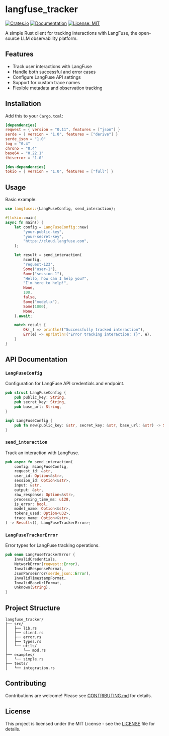 # langfuse_tracker

[![Crates.io](https://img.shields.io/crates/v/langfuse.svg)](https://crates.io/crates/langfuse)
[![Documentation](https://docs.rs/langfuse/badge.svg)](https://docs.rs/langfuse)
[![License: MIT](https://img.shields.io/badge/License-MIT-yellow.svg)](https://opensource.org/licenses/MIT)

A simple Rust client for tracking interactions with LangFuse, the open-source LLM observability platform.

## Features

- Track user interactions with LangFuse
- Handle both successful and error cases
- Configure LangFuse API settings
- Support for custom trace names
- Flexible metadata and observation tracking

## Installation

Add this to your `Cargo.toml`:

```toml
[dependencies]
reqwest = { version = "0.11", features = ["json"] }
serde = { version = "1.0", features = ["derive"] }
serde_json = "1.0"
log = "0.4"
chrono = "0.4"
base64 = "0.22.1"
thiserror = "1.0"

[dev-dependencies]
tokio = { version = "1.0", features = ["full"] }
```

## Usage

Basic example:

```rust
use langfuse::{LangFuseConfig, send_interaction};

#[tokio::main]
async fn main() {
    let config = LangFuseConfig::new(
        "your-public-key",
        "your-secret-key",
        "https://cloud.langfuse.com",
    );

    let result = send_interaction(
        &config,
        "request-123",
        Some("user-1"),
        Some("session-1"),
        "Hello, how can I help you?",
        "I'm here to help!",
        None,
        100,
        false,
        Some("model-x"),
        Some(1000),
        None,
    ).await;

    match result {
        Ok(_) => println!("Successfully tracked interaction"),
        Err(e) => eprintln!("Error tracking interaction: {}", e),
    }
}
```

## API Documentation

### `LangFuseConfig`

Configuration for LangFuse API credentials and endpoint.

```rust
pub struct LangFuseConfig {
    pub public_key: String,
    pub secret_key: String,
    pub base_url: String,
}

impl LangFuseConfig {
    pub fn new(public_key: &str, secret_key: &str, base_url: &str) -> Self;
}
```

### `send_interaction`

Track an interaction with LangFuse.

```rust
pub async fn send_interaction(
    config: &LangFuseConfig,
    request_id: &str,
    user_id: Option<&str>,
    session_id: Option<&str>,
    input: &str,
    output: &str,
    raw_response: Option<&str>,
    processing_time_ms: u128,
    is_error: bool,
    model_name: Option<&str>,
    tokens_used: Option<u32>,
    trace_name: Option<&str>,
) -> Result<(), LangFuseTrackerError>;
```

### `LangFuseTrackerError`

Error types for LangFuse tracking operations.

```rust
pub enum LangFuseTrackerError {
    InvalidCredentials,
    NetworkError(reqwest::Error),
    InvalidResponseFormat,
    JsonParseError(serde_json::Error),
    InvalidTimestampFormat,
    InvalidBaseUrlFormat,
    Unknown(String),
}
```

## Project Structure

```
langfuse_tracker/
├── src/
│   ├── lib.rs
│   ├── client.rs
│   ├── error.rs
│   ├── types.rs
│   └── utils/
│       └── mod.rs
├── examples/
│   └── simple.rs
├── tests/
│   └── integration.rs
```

## Contributing

Contributions are welcome! Please see [CONTRIBUTING.md](CONTRIBUTING.md) for details.

## License

This project is licensed under the MIT License - see the [LICENSE](LICENSE) file for details.